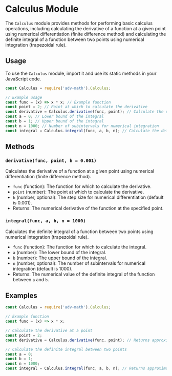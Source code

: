 # Calculus Module

The `Calculus` module provides methods for performing basic calculus operations, including calculating the derivative of a function at a given point using numerical differentiation (finite difference method) and calculating the definite integral of a function between two points using numerical integration (trapezoidal rule).

## Usage

To use the `Calculus` module, import it and use its static methods in your JavaScript code.

```javascript
const Calculus = require('adv-math').Calculus;

// Example usage
const func = (x) => x * x; // Example function
const point = 2; // Point at which to calculate the derivative
const derivative = Calculus.derivative(func, point); // Calculate the derivative
const a = 0; // Lower bound of the integral
const b = 1; // Upper bound of the integral
const n = 1000; // Number of subintervals for numerical integration
const integral = Calculus.integral(func, a, b, n); // Calculate the definite integral
```

## Methods

### `derivative(func, point, h = 0.001)`

Calculates the derivative of a function at a given point using numerical differentiation (finite difference method).

- `func` (function): The function for which to calculate the derivative.
- `point` (number): The point at which to calculate the derivative.
- `h` (number, optional): The step size for numerical differentiation (default is 0.001).
- Returns: The numerical derivative of the function at the specified point.

### `integral(func, a, b, n = 1000)`

Calculates the definite integral of a function between two points using numerical integration (trapezoidal rule).

- `func` (function): The function for which to calculate the integral.
- `a` (number): The lower bound of the integral.
- `b` (number): The upper bound of the integral.
- `n` (number, optional): The number of subintervals for numerical integration (default is 1000).
- Returns: The numerical value of the definite integral of the function between `a` and `b`.

## Examples

```javascript
const Calculus = require('adv-math').Calculus;

// Example function
const func = (x) => x * x;

// Calculate the derivative at a point
const point = 2;
const derivative = Calculus.derivative(func, point); // Returns approximately 4.001

// Calculate the definite integral between two points
const a = 0;
const b = 1;
const n = 1000;
const integral = Calculus.integral(func, a, b, n); // Returns approximately 0.3335
```